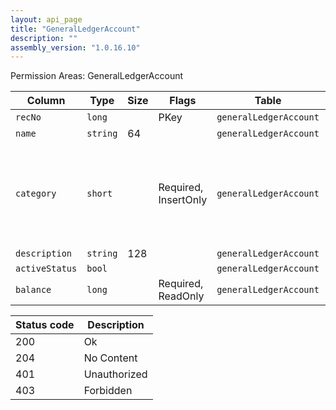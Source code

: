 ```yaml
---
layout: api_page
title: "GeneralLedgerAccount"
description: ""
assembly_version: "1.0.16.10"
---
```




Permission Areas: GeneralLedgerAccount

| Column | Type | Size | Flags | Table | Description |
| ------ | ---- | ---- | ----- | ----- | ----------- |
| `recNo` | `long` |  | PKey | `generalLedgerAccount` | 
| `name` | `string` | 64 |  | `generalLedgerAccount` | 
| `category` | `short` |  | Required, InsertOnly | `generalLedgerAccount` | Assets = 1, Liabilities = 2, Capital = 3, Sales = 4, CostOfSales = 5, Expenses = 6
| `description` | `string` | 128 |  | `generalLedgerAccount` | 
| `activeStatus` | `bool` |  |  | `generalLedgerAccount` | 
| `balance` | `long` |  | Required, ReadOnly | `generalLedgerAccount` | 

| Status code | Description |
| ----------- | ----------- |
| 200 | Ok |
| 204 | No Content |
| 401 | Unauthorized |
| 403 | Forbidden |


